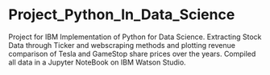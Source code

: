 # Project_Python_In_Data_Science
Project for IBM Implementation of Python for Data Science. Extracting Stock Data through Ticker and webscraping methods and plotting revenue comparison of Tesla and GameStop share prices over the years.
Compiled all data in a Jupyter NoteBook on IBM Watson Studio.
